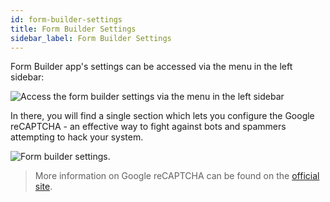 ```yaml
---
id: form-builder-settings
title: Form Builder Settings
sidebar_label: Form Builder Settings
---
```


Form Builder app's settings can be accessed via the menu in the left sidebar:

![Access the form builder settings via the menu in the left sidebar](/img/webiny-apps/form-builder/form-builder-settings/open-in-sidebar.png)

In there, you will find a single section which lets you configure the Google reCAPTCHA - an effective way to fight against bots and spammers attempting to hack your system.

![Form builder settings.](/img/webiny-apps/form-builder/form-builder-settings/settings-form.png)

> More information on Google reCAPTCHA can be found on the [official site](https://www.google.com/recaptcha/admin).
